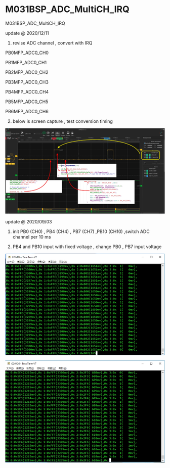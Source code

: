 # M031BSP_ADC_MultiCH_IRQ
 M031BSP_ADC_MultiCH_IRQ


update @ 2020/12/11

1. revise ADC channel , convert with IRQ

PB0MFP_ADC0_CH0

PB1MFP_ADC0_CH1

PB2MFP_ADC0_CH2

PB3MFP_ADC0_CH3

PB4MFP_ADC0_CH4

PB5MFP_ADC0_CH5

PB6MFP_ADC0_CH6

2. below is screen capture , test conversion timing 

![image](https://github.com/released/M031BSP_ADC_MultiCH_IRQ/blob/main/convert_timing.jpg)





update @ 2020/09/03

1. init PB0 (CH0) , PB4 (CH4) , PB7 (CH7) ,PB10 (CH10) ,switch ADC channel per 10 ms

2. PB4 and PB10 input with fixed voltage , change PB0 , PB7 input voltage 

![image](https://github.com/released/M031BSP_ADC_MultiCH_IRQ/blob/master/ADC_PB0_PB4_PB7_PB10_1.jpg)

![image](https://github.com/released/M031BSP_ADC_MultiCH_IRQ/blob/master/ADC_PB0_PB4_PB7_PB10_2.jpg)


